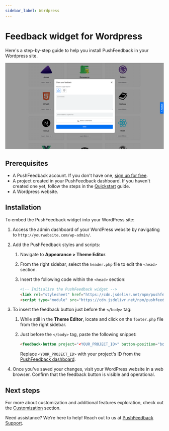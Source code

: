 ```yaml
---
sidebar_label: Wordpress
---
```


# Feedback widget for Wordpress

Here's a step-by-step guide to help you install PushFeedback in your Wordpress site.

![Feedback wiget for docs screenshot](./images/feedback-widget-docs.png)

## Prerequisites

- A PushFeedback account. If you don't have one, [sign up for free](https://app.pushfeedback.com/accounts/signup/).
- A project created in your PushFeedback dashboard. If you haven't created one yet, follow the steps in the [Quickstart](../quickstart.md#2-create-a-project) guide.
- A Wordpress website.

## Installation

To embed the PushFeedback widget into your WordPress site:

1. Access the admin dashboard of your WordPress website by navigating to `http://yourwebsite.com/wp-admin/`.
1. Add the PushFeedback styles and scripts:

    1. Navigate to **Appearance > Theme Editor**.
    2. From the right sidebar, select the `header.php` file to edit the `<head>` section.
    3. Insert the following code within the `<head>` section:

        ```html
        <!-- Initialize the PushFeedback widget -->
        <link rel="stylesheet" href="https://cdn.jsdelivr.net/npm/pushfeedback/dist/pushfeedback/pushfeedback.css">
        <script type="module" src="https://cdn.jsdelivr.net/npm/pushfeedback/dist/pushfeedback/pushfeedback.esm.js"></script>
        ```

1. To insert the feedback button just before the `</body>` tag:

    1. While still in the **Theme Editor**, locate and click on the `footer.php` file from the right sidebar.
    2. Just before the `</body>` tag, paste the following snippet:

        ```html
        <feedback-button project="<YOUR_PROJECT_ID>" button-position="bottom-right" modal-position="bottom-right" button-style="dark">Feedback</feedback-button>
        ```

        Replace `<YOUR_PROJECT_ID>` with your project's ID from the [PushFeedback dashboard](../quickstart.md#2-create-a-project).

1. Once you've saved your changes, visit your WordPress website in a web browser. Confirm that the feedback button is visible and operational.

## Next steps

For more about customization and additional features exploration, check out the [Customization](/category/customization) section.

Need assistance? We're here to help! Reach out to us at [PushFeedback Support](https://pushfeedback.com/contact).